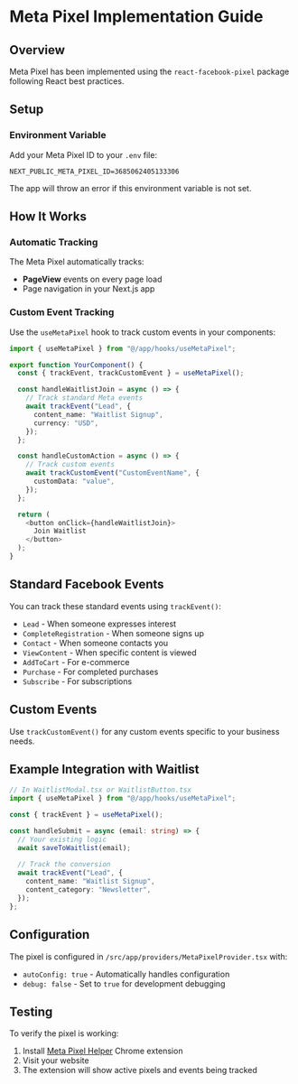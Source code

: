 # Meta Pixel Implementation Guide

## Overview
Meta Pixel has been implemented using the `react-facebook-pixel` package following React best practices.

## Setup

### Environment Variable
Add your Meta Pixel ID to your `.env` file:

```
NEXT_PUBLIC_META_PIXEL_ID=3685062405133306
```

The app will throw an error if this environment variable is not set.

## How It Works

### Automatic Tracking
The Meta Pixel automatically tracks:
- **PageView** events on every page load
- Page navigation in your Next.js app

### Custom Event Tracking

Use the `useMetaPixel` hook to track custom events in your components:

```typescript
import { useMetaPixel } from "@/app/hooks/useMetaPixel";

export function YourComponent() {
  const { trackEvent, trackCustomEvent } = useMetaPixel();

  const handleWaitlistJoin = async () => {
    // Track standard Meta events
    await trackEvent("Lead", {
      content_name: "Waitlist Signup",
      currency: "USD",
    });
  };

  const handleCustomAction = async () => {
    // Track custom events
    await trackCustomEvent("CustomEventName", {
      customData: "value",
    });
  };

  return (
    <button onClick={handleWaitlistJoin}>
      Join Waitlist
    </button>
  );
}
```

## Standard Facebook Events

You can track these standard events using `trackEvent()`:

- `Lead` - When someone expresses interest
- `CompleteRegistration` - When someone signs up
- `Contact` - When someone contacts you
- `ViewContent` - When specific content is viewed
- `AddToCart` - For e-commerce
- `Purchase` - For completed purchases
- `Subscribe` - For subscriptions

## Custom Events

Use `trackCustomEvent()` for any custom events specific to your business needs.

## Example Integration with Waitlist

```typescript
// In WaitlistModal.tsx or WaitlistButton.tsx
import { useMetaPixel } from "@/app/hooks/useMetaPixel";

const { trackEvent } = useMetaPixel();

const handleSubmit = async (email: string) => {
  // Your existing logic
  await saveToWaitlist(email);
  
  // Track the conversion
  await trackEvent("Lead", {
    content_name: "Waitlist Signup",
    content_category: "Newsletter",
  });
};
```

## Configuration

The pixel is configured in `/src/app/providers/MetaPixelProvider.tsx` with:
- `autoConfig: true` - Automatically handles configuration
- `debug: false` - Set to `true` for development debugging

## Testing

To verify the pixel is working:
1. Install [Meta Pixel Helper](https://chrome.google.com/webstore/detail/meta-pixel-helper/) Chrome extension
2. Visit your website
3. The extension will show active pixels and events being tracked

